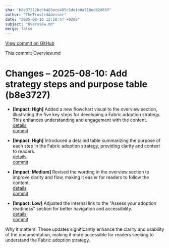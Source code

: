 ```yaml
---
sha: "b8e37272bc0b483ace405c5de1e0a516ed62d65f"
author: "TheTrustedAdvisor"
date: "2025-08-10 12:10:47 +0200"
subject: "Overview.md"
merge: false
---
```


[View commit on GitHub](https://github.com/TheTrustedAdvisor/FabricAdoptionFramework/commit/b8e37272bc0b483ace405c5de1e0a516ed62d65f)

This commit: Overview.md

# Changes – 2025-08-10: Add strategy steps and purpose table (b8e3727)

- **[Impact: High]** Added a new flowchart visual to the overview section, illustrating the five key steps for developing a Fabric adoption strategy. This enhances understanding and engagement with the content.  
   [details](/docs/about/changes/2025-08-10-overview)  
   [commit](https://github.com/TheTrustedAdvisor/FabricAdoptionFramework/commit/b8e37272bc0b483ace405c5de1e0a516ed62d65f)

- **[Impact: High]** Introduced a detailed table summarizing the purpose of each step in the Fabric adoption strategy, providing clarity and context to readers.  
   [details](/docs/about/changes/2025-08-10-overview)  
   [commit](https://github.com/TheTrustedAdvisor/FabricAdoptionFramework/commit/b8e37272bc0b483ace405c5de1e0a516ed62d65f)

- **[Impact: Medium]** Revised the wording in the overview section to improve clarity and flow, making it easier for readers to follow the content.  
   [details](/docs/about/changes/2025-08-10-overview)  
   [commit](https://github.com/TheTrustedAdvisor/FabricAdoptionFramework/commit/b8e37272bc0b483ace405c5de1e0a516ed62d65f)

- **[Impact: Low]** Adjusted the internal link to the "Assess your adoption readiness" section for better navigation and accessibility.  
   [details](/docs/about/changes/2025-08-10-overview)  
   [commit](https://github.com/TheTrustedAdvisor/FabricAdoptionFramework/commit/b8e37272bc0b483ace405c5de1e0a516ed62d65f)

Why it matters: These updates significantly enhance the clarity and usability of the documentation, making it more accessible for readers seeking to understand the Fabric adoption strategy.
